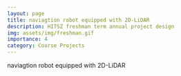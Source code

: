 ```yaml
---
layout: page
title: naviagtion robot equipped with 2D-LiDAR
description: HITSZ freshman term annual project design
img: assets/img/freshman.gif
importance: 4
category: Course Projects
---
```

naviagtion robot equipped with 2D-LiDAR